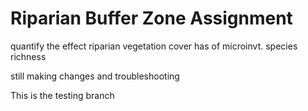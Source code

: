 # Riparian Buffer Zone Assignment
 quantify the effect riparian vegetation cover has of microinvt. species richness

still making changes and troubleshooting

This is the testing branch


